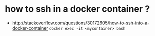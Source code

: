 # how to ssh in a docker container ? 

* http://stackoverflow.com/questions/30172605/how-to-ssh-into-a-docker-container
````docker exec -it <mycontainer> bash````